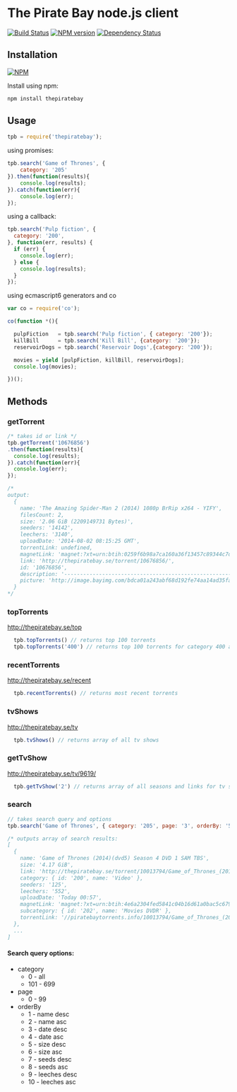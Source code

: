 The Pirate Bay node.js client 
=============================
[![Build Status](https://travis-ci.org/t3chnoboy/thepiratebay.svg?branch=master)](https://travis-ci.org/t3chnoboy/thepiratebay)
[![NPM version](https://badge.fury.io/js/thepiratebay.svg)](http://badge.fury.io/js/thepiratebay)
[![Dependency Status](https://gemnasium.com/t3chnoboy/thepiratebay.svg)](https://gemnasium.com/t3chnoboy/thepiratebay)


## Installation
[![NPM](https://nodei.co/npm/thepiratebay.png?downloads=true)](https://nodei.co/npm/thepiratebay/)  

Install using npm:
```sh
npm install thepiratebay
```

## Usage

```javascript
tpb = require('thepiratebay');
```

using promises:
```javascript
tpb.search('Game of Thrones', {
	category: '205'
}).then(function(results){
	console.log(results);
}).catch(function(err){
	console.log(err);
});
```

using a callback:
```javascript
tpb.search('Pulp fiction', {
  category: '200',
}, function(err, results) {
  if (err) {
    console.log(err);
  } else {
    console.log(results);
  }
});
```

using ecmascript6 generators and co
```javascript
var co = require('co');

co(function *(){

  pulpFiction   = tpb.search('Pulp fiction', { category: '200'});
  killBill      = tpb.search('Kill Bill', {category: '200'});
  reservoirDogs = tpb.search('Reservoir Dogs',{category: '200'});

  movies = yield [pulpFiction, killBill, reservoirDogs];
  console.log(movies);

})();
```

## Methods

### getTorrent
```javascript
/* takes id or link */
tpb.getTorrent('10676856')
.then(function(results){
  console.log(results);
}).catch(function(err){
  console.log(err);
});

/*
output:
  {
    name: 'The Amazing Spider-Man 2 (2014) 1080p BrRip x264 - YIFY',
    filesCount: 2,
    size: '2.06 GiB (2209149731 Bytes)',
    seeders: '14142',
    leechers: '3140',
    uploadDate: '2014-08-02 08:15:25 GMT',
    torrentLink: undefined,
    magnetLink: 'magnet:?xt=urn:btih:0259f6b98a7ca160a36f13457c89344c7dd34000&dn=The+Amazing+Spider-Man+2+%282014%29+1080p+BrRip+x264+-+YIFY&tr=udp%3A%2F%2Ftracker.openbittorrent.com%3A80&tr=udp%3A%2F%2Ftracker.publicbt.com%3A80&tr=udp%3A%2F%2Ftracker.istole.it%3A6969&tr=udp%3A%2F%2Fopen.demonii.com%3A1337',
    link: 'http://thepiratebay.se/torrent/10676856/',
    id: '10676856',
    description: '-------------------------------------------------------------------------------\n\n-------------------------------------------------------------------------------\n\n\nGet all YIFYs newest releases first at \n\nAlso there you will find a list of upcoming uploads, instant chat, account registration and an effective movie search.\n\n\n-------------------------------------------------------------------------------\n\n-------------------------------------------------------------------------------\t\n\n \nhttp://www.imdb.com/title/tt1872181/\n\n\nIMDB RATING: 7.3\n\nFORMAT.......................: MP4\nCODEC........................: X264\nGENRE........................: Action\nFILE SIZE....................: 2.06 GB\nRESOLUTION...................: 1920*800\nFRAME RATE...................: 23.976 fps\nLANGUAGE.....................: English\nSUBTITLES....................: NONE\nRUNTIME......................: 141 mins\n\n\n\nWe\'ve always known that Spider-Man\'s most important conflict has been within himself: the struggle between the ordinary obligations of Peter Parker and the extraordinary responsibilities of Spider-Man. But in The Amazing Spider-Man 2, Peter Parker finds that his greatest battle is about to begin. It\'s great to be Spider-Man (Andrew Garfield). For Peter Parker, there\'s no feeling quite like swinging between skyscrapers, embracing being the hero, and spending time with Gwen (Emma Stone). But being Spider-Man comes at a price: only Spider-Man can protect his fellow New Yorkers from the formidable villains that threaten the city. With the emergence of Electro (Jamie Foxx), Peter must confront a foe far more powerful than he. And as his old friend, Harry Osborn (Dane DeHaan), returns, Peter comes to realize that all of his enemies have one thing in common: Oscorp. Directed by Marc Webb. Produced by Avi Arad and Matt Tolmach. Screenplay by Alex Kurtzman & Roberto Orci & Jeff Pinkner. Screen Story by Alex Kurtzman & Roberto Orci & Jeff Pinkner and James Vanderbilt. Based on the Marvel comic book by Stan Lee and Steve Ditko.\n \nhttp://istoreimg.com/i/53dc81f88e33e.html \n \nhttp://istoreimg.com/i/53dc81f8c0913.html \n \nhttp://istoreimg.com/i/53dc81f8f1e0f.html',
    picture: 'http://image.bayimg.com/bdca01a243abf68d192fe74aa14ad35fa1a99add.jpg'
  }
*/
```

### topTorrents
http://thepiratebay.se/top
```javascript
  tpb.topTorrents() // returns top 100 torrents
  tpb.topTorrents('400') // returns top 100 torrents for category 400 aka Games
```

### recentTorrents
http://thepiratebay.se/recent
```javascript
  tpb.recentTorrents() // returns most recent torrents
```

### tvShows
http://thepiratebay.se/tv
```javascript
  tpb.tvShows() // returns array of all tv shows
```

### getTvShow
http://thepiratebay.se/tv/9619/
```javascript
  tpb.getTvShow('2') // returns array of all seasons and links for tv show with id '2'
```

### search
```javascript
// takes search query and options
tpb.search('Game of Thrones', { category: '205', page: '3', orderBy: '5' })

/* outputs array of search results:
[
  {
    name: 'Game of Thrones (2014)(dvd5) Season 4 DVD 1 SAM TBS',
    size: '4.17 GiB',
    link: 'http://thepiratebay.se/torrent/10013794/Game_of_Thrones_(2014)(dvd5)_Season_4_DVD_1_SAM_TBS',
    category: { id: '200', name: 'Video' },
    seeders: '125',
    leechers: '552',
    uploadDate: 'Today 00:57',
    magnetLink: 'magnet:?xt=urn:btih:4e6a2304fed5841c04b16d61a0bac5c67973acab&dn=Game+of+Thrones+%282014%29%28dvd5%29+Season+4+DVD+1+SAM+TBS&tr=udp%3A%2F%2Ftracker.openbittorrent.com%3A80&tr=udp%3A%2F%2Ftracker.publicbt.com%3A80&tr=udp%3A%2F%2Ftracker.istole.it%3A6969&tr=udp%3A%2F%2Ftracker.ccc.de%3A80&tr=udp%3A%2F%2Fopen.demonii.com%3A1337',
    subcategory: { id: '202', name: 'Movies DVDR' },
    torrentLink: '//piratebaytorrents.info/10013794/Game_of_Thrones_(2014)(dvd5)_Season_4_DVD_1_SAM_TBS.10013794.TPB.torrent'
  },
  ...
]
```
#### Search query options:

* category
  * 0   - all
  * 101 - 699
* page
  * 0 - 99
* orderBy
  * 1  - name desc
  * 2  - name asc
  * 3  - date desc
  * 4  - date asc
  * 5  - size desc
  * 6  - size asc
  * 7  - seeds desc
  * 8  - seeds asc
  * 9  - leeches desc
  * 10 - leeches asc
